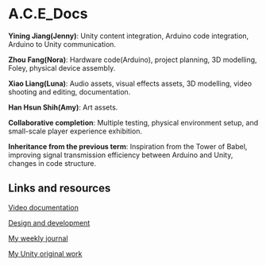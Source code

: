 # A.C.E_Docs
__Yining Jiang(Jenny)__: Unity content integration, Arduino code integration, Arduino to Unity communication.

__Zhou Fang(Nora)__: Hardware code(Arduino), project planning, 3D modelling, Foley, physical device assembly.

__Xiao Liang(Luna)__: Audio assets, visual effects assets, 3D modelling, video shooting and editing, documentation.

__Han Hsun Shih(Amy)__: Art assets.

__Collaborative completion__: Multiple testing, physical environment setup, and small-scale player experience exhibition.

__Inheritance from the previous term__: Inspiration from the Tower of Babel, improving signal transmission efficiency between Arduino and Unity, changes in code structure.

## Links and resources

[Video documentation](https://youtu.be/5GPBzBXBggk)

[Design and development](https://github.com/YiningJenny/A.C.E_Docs/blob/main/Legend%20of%20hanzi.pdf)

[My weekly journal](https://github.com/YiningJenny/A.C.E_Docs/blob/main/Journal.md)

[My Unity original work](https://artslondon-my.sharepoint.com/:u:/g/personal/y_jiang0220224_arts_ac_uk/EbnSDUB0nF1KsYd72yg90KEBIYj-G84YDpwXd39hsaCtMA?e=Bj8cCW)

